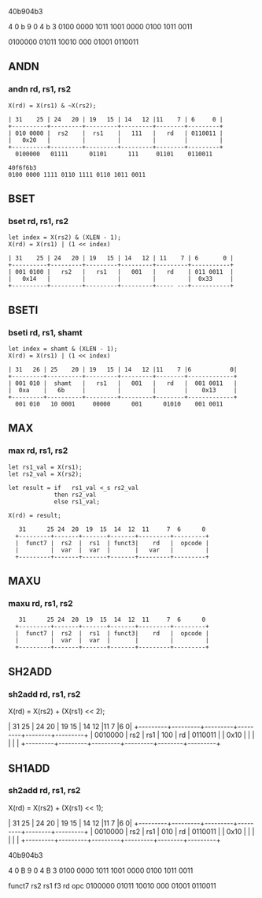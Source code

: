 

40b904b3

  4    0    b    9    0    4    b    3
0100 0000 1011 1001 0000 0100 1011 0011

0100000 01011 10010 000 01001 0110011
## ANDN 

### andn rd, rs1, rs2

```
X(rd) = X(rs1) & ~X(rs2);
```

```
| 31    25 | 24   20 | 19   15 | 14   12 |11    7 | 6     0 |
+----------+---------+---------+---------+--------+---------+
| 010 0000 |  rs2    |  rs1    |   111   |   rd   | 0110011 |
|   0x20   |         |         |         |        |         |
+----------+---------+---------+---------+--------+---------+
  0100000   01111      01101      111     01101    0110011
```

```
40f6f6b3
0100 0000 1111 0110 1111 0110 1011 0011
```


## BSET 

### bset rd, rs1, rs2

```
let index = X(rs2) & (XLEN - 1);
X(rd) = X(rs1) | (1 << index)
```

```
| 31    25 | 24   20 | 19   15 | 14   12 | 11    7 | 6       0 |
+----------+---------+---------+---------+---------+-----------+
| 001 0100 |   rs2   |   rs1   |   001   |   rd    | 011 0011  |
|   0x14   |         |         |         |         |  0x33     |
+----------+---------+---------+---------+----- ---+-----------+
```

## BSETI 

### bseti rd, rs1, shamt

```
let index = shamt & (XLEN - 1);
X(rd) = X(rs1) | (1 << index)
```

```
| 31   26 | 25    20 | 19   15 | 14   12 |11    7 |6           0|
+---------+----------+---------+---------+--------+-------------+
| 001 010 |  shamt   |   rs1   |   001   |   rd   |  001 0011   |
|  0xa    |   6b     |         |         |        |    0x13     |
+---------+----------+---------+---------+--------+-------------+
  001 010   10 0001     00000      001      01010    001 0011
```

## MAX

### max rd, rs1, rs2
```
let rs1_val = X(rs1);
let rs2_val = X(rs2);

let result = if   rs1_val <_s rs2_val
             then rs2_val
             else rs1_val;

X(rd) = result;
```

```
   31      25 24  20  19  15  14  12  11     7  6      0
  +---------+-------+-------+-------+---------+---------+
  |  funct7 |  rs2  |  rs1  | funct3|    rd   |  opcode |
  |         |  var  |  var  |       |   var   |         | 
  +---------+-------+-------+-------+---------+---------+

```

## MAXU

### maxu rd, rs1, rs2

```
   31      25 24  20  19  15  14  12  11     7  6      0
  +---------+-------+-------+-------+---------+---------+
  |  funct7 |  rs2  |  rs1  | funct3|    rd   |  opcode |
  |         |  var  |  var  |       |         |         | 
  +---------+-------+-------+-------+---------+---------+

```

## SH2ADD

### sh2add rd, rs1, rs2

X(rd) = X(rs2) + (X(rs1) << 2);


| 31   25 | 24   20 | 19   15 | 14   12 |11    7 |6       0|
+---------+---------+---------+---------+--------+---------+
| 0010000 |   rs2   |   rs1   |  100    |  rd    | 0110011 |
|  0x10   |         |         |         |        |         |
+---------+---------+---------+---------+--------+---------+

## SH1ADD

### sh2add rd, rs1, rs2

X(rd) = X(rs2) + (X(rs1) << 1);


| 31   25 | 24   20 | 19   15 | 14   12 |11    7 |6       0|
+---------+---------+---------+---------+--------+---------+
| 0010000 |   rs2   |   rs1   |  010    |  rd    | 0110011 |
|  0x10   |         |         |         |        |         |
+---------+---------+---------+---------+--------+---------+


40b904b3

 4    0    B    9    0    4    B    3
0100 0000 1011 1001 0000 0100 1011 0011

funct7   rs2    rs1    f3   rd      opc
0100000  01011  10010  000  01001  0110011

